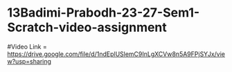 # 13Badimi-Prabodh-23-27-Sem1-Scratch-video-assignment

#Video Link = https://drive.google.com/file/d/1ndEplUSlemC9InLgXCVw8n5A9FPjSYJx/view?usp=sharing
